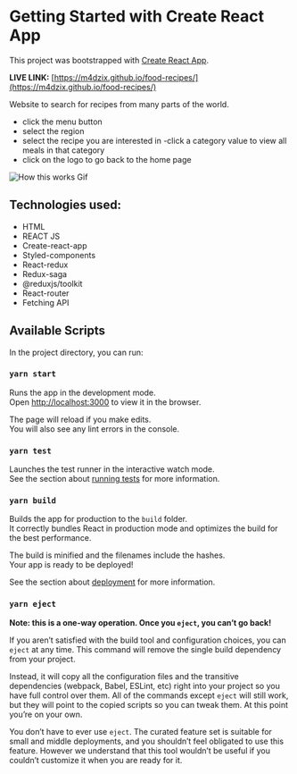 # Getting Started with Create React App

This project was bootstrapped with [Create React App](https://github.com/facebook/create-react-app).

**LIVE LINK:** [https://m4dzix.github.io/food-recipes/](https://m4dzix.github.io/food-recipes/)

Website to search for recipes from many parts of the world.

- click the menu button
- select the region
- select the recipe you are interested in
  -click a category value to view all meals in that category
- click on the logo to go back to the home page

![How this works Gif](src/assets/actionsGif.gif)

## Technologies used:

- HTML
- REACT JS
- Create-react-app
- Styled-components
- React-redux
- Redux-saga
- @reduxjs/toolkit
- React-router
- Fetching API

## Available Scripts

In the project directory, you can run:

### `yarn start`

Runs the app in the development mode.\
Open [http://localhost:3000](http://localhost:3000) to view it in the browser.

The page will reload if you make edits.\
You will also see any lint errors in the console.

### `yarn test`

Launches the test runner in the interactive watch mode.\
See the section about [running tests](https://facebook.github.io/create-react-app/docs/running-tests) for more information.

### `yarn build`

Builds the app for production to the `build` folder.\
It correctly bundles React in production mode and optimizes the build for the best performance.

The build is minified and the filenames include the hashes.\
Your app is ready to be deployed!

See the section about [deployment](https://facebook.github.io/create-react-app/docs/deployment) for more information.

### `yarn eject`

**Note: this is a one-way operation. Once you `eject`, you can’t go back!**

If you aren’t satisfied with the build tool and configuration choices, you can `eject` at any time. This command will remove the single build dependency from your project.

Instead, it will copy all the configuration files and the transitive dependencies (webpack, Babel, ESLint, etc) right into your project so you have full control over them. All of the commands except `eject` will still work, but they will point to the copied scripts so you can tweak them. At this point you’re on your own.

You don’t have to ever use `eject`. The curated feature set is suitable for small and middle deployments, and you shouldn’t feel obligated to use this feature. However we understand that this tool wouldn’t be useful if you couldn’t customize it when you are ready for it.
